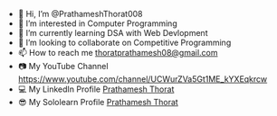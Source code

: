 - 👋 Hi, I’m @PrathameshThorat008
- 👀 I’m interested in Computer Programming
- 🌱 I’m currently learning DSA with Web Devlopment
- 💞️ I’m looking to collaborate on Competitive Programming
- 📫 How to reach me thoratprathamesh08@gmail.com
- 📷 My YouTube Channel https://www.youtube.com/channel/UCWurZVa5Gt1ME_kYXEqkrcw
- 💻 My LinkedIn Profile [Prathamesh Thorat](https://www.linkedin.com/in/prathamesh-thorat-831b98224/)
- 😎 My Sololearn Profile [Prathamesh Thorat](https://www.sololearn.com/profile/23789199)

<!---
PrathameshThorat008/PrathameshThorat008 is a ✨ special ✨ repository because its `README.md` (this file) appears on your GitHub profile.
You can click the Preview link to take a look at your changes.
--->
